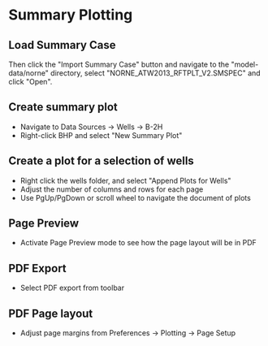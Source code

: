 # Summary Plotting

## Load Summary Case

Then click the "Import Summary Case" button and navigate to the "model-data/norne" directory, select "NORNE_ATW2013_RFTPLT_V2.SMSPEC" and click "Open".

## Create summary plot
- Navigate to Data Sources -> Wells -> B-2H
- Right-click BHP and select "New Summary Plot"

## Create a plot for a selection of wells
- Right click the wells folder, and select "Append Plots for Wells"
- Adjust the number of columns and rows for each page
- Use PgUp/PgDown or scroll wheel to navigate the document of plots

## Page Preview
- Activate Page Preview mode to see how the page layout will be in PDF

## PDF Export
- Select PDF export from toolbar

## PDF Page layout
- Adjust page margins from Preferences -> Plotting -> Page Setup



